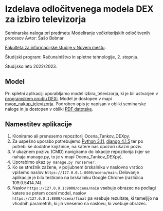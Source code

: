 # Izdelava odločitvenega modela DEX za izbiro televizorja
Seminarska naloga pri predmetu Modeliranje večkriterijskih odločitvenih procesov
Avtor: Sašo Bobnar

[Fakulteta za informacijske študije v Novem mestu](https://www.fis.unm.si/).

Študijski program: Računalništvo in spletne tehnologije, 2. stopnja.

Študijsko leto 2022/2023.

## Model

Pri spletni aplikaciji uporabljamo model izbira_televizorja, ki je bil ustvarjen v [programskem orodju DEXi](https://kt.ijs.si/MarkoBohanec/dexi.html). Model je dostopen v mapi [mvop_nakup_televizorja](https://github.com/saso89/mvop_nakup_televizorja). Podroben opis je napisan v obliki seminarske naloge in je dostopen v obliki [PDF datoteke](https://github.com/saso89/mvop_nakup_televizorja/blob/main/Seminarska_naloga_Bobnar.pdf).
 
## Namestitev aplikacije

1. Kloniramo ali prenesemo repozitorij Ocena_Tankov_DEXpy.
2. Za uspešno uporabo potrebujemo [Python 3.11](https://www.python.org/downloads/release/python-3110/), [django 4.1.5](https://docs.djangoproject.com/en/4.1/topics/install/) ter po potrebi še dodatne knjižnice, na katere nas opozori ukazni poziv.
3. V ukaznem pozivu (CMD) navigiramo do lokacije repozitorija (kjer se nahaja manage.py, to je v mapi Ocena_Tankov_DEXpy).
4. Uporabimo ukaz `py manage.py runserver`.
5. Ko se strežnik zažene, v poljubnem brskalniku v naslovno vrstico vpišemo naslov `https://127.0.0.1:8000/ocena/main`. Delovanje aplikacije je bilo testirano na brskalniku Google Chrome (različica 109.0.5414.74).
6. Naslov `https://127.0.0.1:8000/ocena/main` vsebuje obrazec na podlagi katere se potem oceni model, naslov `https://127.0.0.1:8000/ocena/final` pa vsebuje rezultate, ki temeljijo na vhodnih parametrih, ki jih vnesemo na naslovu, ki vsebuje obrazec.
